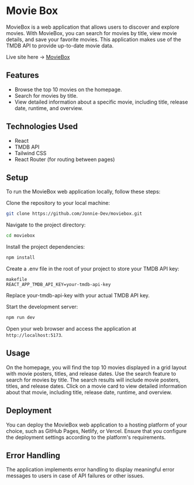 # Movie Box

MovieBox is a web application that allows users to discover and explore movies. With MovieBox, you can search for movies by title, view movie details, and save your favorite movies. This application makes use of the TMDB API to provide up-to-date movie data.

Live site here -> [MovieBox](https://movie-box-gamma.vercel.app/)

## Features
- Browse the top 10 movies on the homepage.
- Search for movies by title.
- View detailed information about a specific movie, including title, release date, runtime, and overview.

## Technologies Used
- React
- TMDB API
- Tailwind CSS 
- React Router (for routing between pages)

## Setup
To run the MovieBox web application locally, follow these steps:

Clone the repository to your local machine:
```bash
git clone https://github.com/Jonnie-Dev/moviebox.git
```
Navigate to the project directory:
```bash
cd moviebox
```
Install the project dependencies:
```bash
npm install
```
Create a .env file in the root of your project to store your TMDB API key:
```
makefile
REACT_APP_TMDB_API_KEY=your-tmdb-api-key
```
Replace your-tmdb-api-key with your actual TMDB API key.

Start the development server:
```bash
npm run dev
```
Open your web browser and access the application at `http://localhost:5173`.

## Usage
On the homepage, you will find the top 10 movies displayed in a grid layout with movie posters, titles, and release dates.
Use the search feature to search for movies by title. The search results will include movie posters, titles, and release dates.
Click on a movie card to view detailed information about that movie, including title, release date, runtime, and overview.

## Deployment
You can deploy the MovieBox web application to a hosting platform of your choice, such as GitHub Pages, Netlify, or Vercel. Ensure that you configure the deployment settings according to the platform's requirements.

## Error Handling
The application implements error handling to display meaningful error messages to users in case of API failures or other issues.
